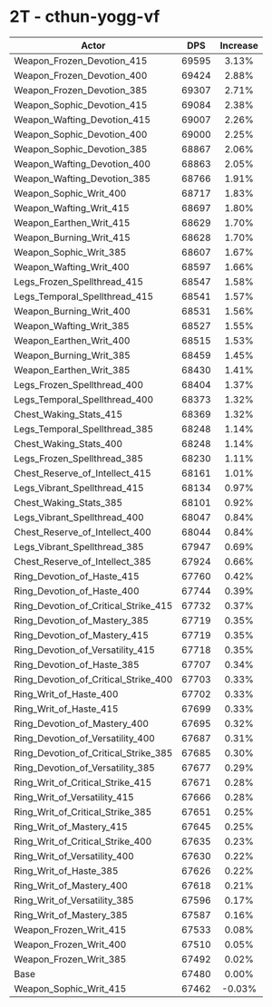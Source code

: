 # 2T - cthun-yogg-vf
| Actor | DPS | Increase |
|---|:---:|:---:|
|Weapon_Frozen_Devotion_415|69595|3.13%|
|Weapon_Frozen_Devotion_400|69424|2.88%|
|Weapon_Frozen_Devotion_385|69307|2.71%|
|Weapon_Sophic_Devotion_415|69084|2.38%|
|Weapon_Wafting_Devotion_415|69007|2.26%|
|Weapon_Sophic_Devotion_400|69000|2.25%|
|Weapon_Sophic_Devotion_385|68867|2.06%|
|Weapon_Wafting_Devotion_400|68863|2.05%|
|Weapon_Wafting_Devotion_385|68766|1.91%|
|Weapon_Sophic_Writ_400|68717|1.83%|
|Weapon_Wafting_Writ_415|68697|1.80%|
|Weapon_Earthen_Writ_415|68629|1.70%|
|Weapon_Burning_Writ_415|68628|1.70%|
|Weapon_Sophic_Writ_385|68607|1.67%|
|Weapon_Wafting_Writ_400|68597|1.66%|
|Legs_Frozen_Spellthread_415|68547|1.58%|
|Legs_Temporal_Spellthread_415|68541|1.57%|
|Weapon_Burning_Writ_400|68531|1.56%|
|Weapon_Wafting_Writ_385|68527|1.55%|
|Weapon_Earthen_Writ_400|68515|1.53%|
|Weapon_Burning_Writ_385|68459|1.45%|
|Weapon_Earthen_Writ_385|68430|1.41%|
|Legs_Frozen_Spellthread_400|68404|1.37%|
|Legs_Temporal_Spellthread_400|68373|1.32%|
|Chest_Waking_Stats_415|68369|1.32%|
|Legs_Temporal_Spellthread_385|68248|1.14%|
|Chest_Waking_Stats_400|68248|1.14%|
|Legs_Frozen_Spellthread_385|68230|1.11%|
|Chest_Reserve_of_Intellect_415|68161|1.01%|
|Legs_Vibrant_Spellthread_415|68134|0.97%|
|Chest_Waking_Stats_385|68101|0.92%|
|Legs_Vibrant_Spellthread_400|68047|0.84%|
|Chest_Reserve_of_Intellect_400|68044|0.84%|
|Legs_Vibrant_Spellthread_385|67947|0.69%|
|Chest_Reserve_of_Intellect_385|67924|0.66%|
|Ring_Devotion_of_Haste_415|67760|0.42%|
|Ring_Devotion_of_Haste_400|67744|0.39%|
|Ring_Devotion_of_Critical_Strike_415|67732|0.37%|
|Ring_Devotion_of_Mastery_385|67719|0.35%|
|Ring_Devotion_of_Mastery_415|67719|0.35%|
|Ring_Devotion_of_Versatility_415|67718|0.35%|
|Ring_Devotion_of_Haste_385|67707|0.34%|
|Ring_Devotion_of_Critical_Strike_400|67703|0.33%|
|Ring_Writ_of_Haste_400|67702|0.33%|
|Ring_Writ_of_Haste_415|67699|0.33%|
|Ring_Devotion_of_Mastery_400|67695|0.32%|
|Ring_Devotion_of_Versatility_400|67687|0.31%|
|Ring_Devotion_of_Critical_Strike_385|67685|0.30%|
|Ring_Devotion_of_Versatility_385|67677|0.29%|
|Ring_Writ_of_Critical_Strike_415|67671|0.28%|
|Ring_Writ_of_Versatility_415|67666|0.28%|
|Ring_Writ_of_Critical_Strike_385|67651|0.25%|
|Ring_Writ_of_Mastery_415|67645|0.25%|
|Ring_Writ_of_Critical_Strike_400|67635|0.23%|
|Ring_Writ_of_Versatility_400|67630|0.22%|
|Ring_Writ_of_Haste_385|67626|0.22%|
|Ring_Writ_of_Mastery_400|67618|0.21%|
|Ring_Writ_of_Versatility_385|67596|0.17%|
|Ring_Writ_of_Mastery_385|67587|0.16%|
|Weapon_Frozen_Writ_415|67533|0.08%|
|Weapon_Frozen_Writ_400|67510|0.05%|
|Weapon_Frozen_Writ_385|67492|0.02%|
|Base|67480|0.00%|
|Weapon_Sophic_Writ_415|67462|-0.03%|
